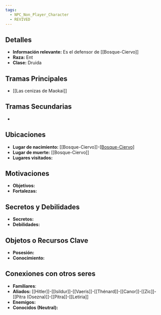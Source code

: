 ```yaml
---
tags:
  - NPC_Non_Player_Character
  - REVIVED
---
```

## Detalles
- **Información relevante:** Es el defensor de [[Bosque-Ciervo]]
- **Raza:** Ent
- **Clase:** Druida

## Tramas Principales
- [[Las cenizas de Maokai]]

## Tramas Secundarias
- 

## Ubicaciones
- **Lugar de nacimiento:** [[Bosque-Ciervo]]-[[Bosque-Ciervo]](REVIVED)
- **Lugar de muerte:** [[Bosque-Ciervo]]
- **Lugares visitados:**

## Motivaciones
- **Objetivos:**
- **Fortalezas:**

## Secretos y Debilidades 
- **Secretos:**
- **Debilidades:**

## Objetos o Recursos Clave
- **Posesión:**
- **Conocimiento:**

## Conexiones con otros seres
- **Familiares**: 
- **Aliados:** [[Hitler]]-[[Isildur]]-[[Vaeris]]-[[Thénard]]-[[Canor]]-[[Zic]]-[[Pitra (Osezna)]]-[[Pitra]]-[[Letiria]]
- **Enemigos:**
- **Conocidos (Neutral):** 